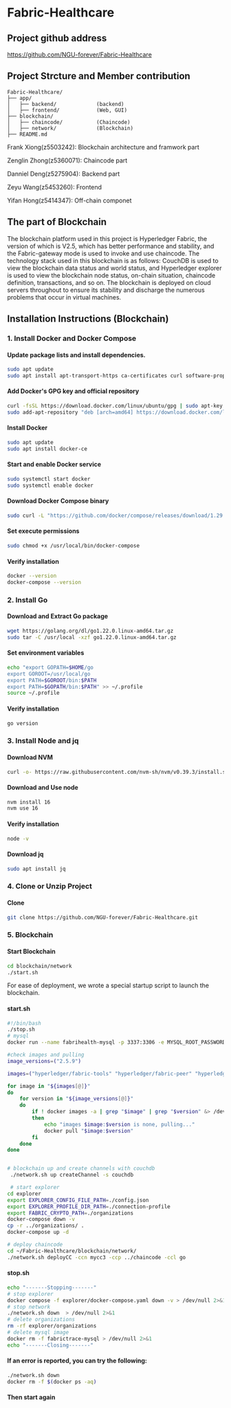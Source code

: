 # Fabric-Healthcare

## Project github address
https://github.com/NGU-forever/Fabric-Healthcare

## Project Strcture and Member contribution
```
Fabric-Healthcare/
├── app/
│   ├── backend/             (backend)
│   ├── frontend/            (Web, GUI)
├── blockchain/
│   ├── chaincode/           (Chaincode)
│   ├── network/             (Blockchain)
├── README.md
```

Frank Xiong(z5503242): Blockchain architecture and framwork part

Zenglin Zhong(z5360071):  Chaincode part

Danniel Deng(z5275904): Backend part

Zeyu Wang(z5453260): Frontend

Yifan Hong(z5414347): Off-chain componet

## The part of Blockchain

The blockchain platform used in this project is Hyperledger Fabric, the version of which is V2.5, which has better performance and stability, and the Fabric-gateway mode is used to invoke and use chaincode. The technology stack used in this blockchain is as follows: CouchDB is used to view the blockchain data status and world status, and Hyperledger explorer is used to view the blockchain node status, on-chain situation, chaincode definition, transactions, and so on. The blockchain is deployed on cloud servers throughout to ensure its stability and discharge the numerous problems that occur in virtual machines.

## Installation Instructions (Blockchain)

### 1. Install Docker and Docker Compose

#### Update package lists and install dependencies.

```sh
sudo apt update
sudo apt install apt-transport-https ca-certificates curl software-properties-common
```

#### Add Docker's GPG key and official repository

```sh
curl -fsSL https://download.docker.com/linux/ubuntu/gpg | sudo apt-key add -
sudo add-apt-repository "deb [arch=amd64] https://download.docker.com/linux/ubuntu $(lsb_release -cs) stable"
```

#### Install Docker

```sh
sudo apt update
sudo apt install docker-ce
```

#### Start and enable Docker service

```sh
sudo systemctl start docker
sudo systemctl enable docker
```

#### Download Docker Compose binary

```sh
sudo curl -L "https://github.com/docker/compose/releases/download/1.29.2/docker-compose-$(uname -s)-$(uname -m)" -o /usr/local/bin/docker-compose
```

#### Set execute permissions

```sh
sudo chmod +x /usr/local/bin/docker-compose
```

#### Verify installation

```sh
docker --version
docker-compose --version
```

### 2. Install Go

#### Download and Extract Go package

```sh
wget https://golang.org/dl/go1.22.0.linux-amd64.tar.gz
sudo tar -C /usr/local -xzf go1.22.0.linux-amd64.tar.gz
```

#### Set environment variables

```sh
echo "export GOPATH=$HOME/go
export GOROOT=/usr/local/go
export PATH=$GOROOT/bin:$PATH
export PATH=$GOPATH/bin:$PATH" >> ~/.profile
source ~/.profile
```

#### Verify installation

```sh
go version
```

### 3. Install Node and jq

#### Download NVM

```sh
curl -o- https://raw.githubusercontent.com/nvm-sh/nvm/v0.39.3/install.sh | bash
```

#### Download and Use node

```sh
nvm install 16
nvm use 16
```

#### Verify installation

```sh
node -v
```

#### Download jq

```sh
sudo apt install jq
```

### 4. Clone or Unzip Project

#### Clone

```sh
git clone https://github.com/NGU-forever/Fabric-Healthcare.git
```

### 5. Blockchain

#### Start Blockchain

```sh
cd blockchain/network
./start.sh
```

For ease of deployment, we wrote a special startup script to launch the blockchain.

#### start.sh

```sh
#!/bin/bash
./stop.sh
# mysql
docker run --name fabrihealth-mysql -p 3337:3306 -e MYSQL_ROOT_PASSWORD=fabrihealth -d mysql:8

#check images and pulling
image_versions=("2.5.9")

images=("hyperledger/fabric-tools" "hyperledger/fabric-peer" "hyperledger/fabric-orderer" "hyperledger/fabric-ccenv" "hyperledger/fabric-baseos")

for image in "${images[@]}"
do
    for version in "${image_versions[@]}"
    do
        if ! docker images -a | grep "$image" | grep "$version" &> /dev/null
        then
            echo "images $image:$version is none, pulling..."
            docker pull "$image:$version"
        fi
    done
done


# blockchain up and create channels with couchdb
 ./network.sh up createChannel -s couchdb

 # start explorer
cd explorer
export EXPLORER_CONFIG_FILE_PATH=./config.json
export EXPLORER_PROFILE_DIR_PATH=./connection-profile
export FABRIC_CRYPTO_PATH=./organizations
docker-compose down -v
cp -r ../organizations/ .
docker-compose up -d

# deploy chaincode
cd ~/Fabric-Healthcare/blockchain/network/
./network.sh deployCC -ccn mycc3 -ccp ../chaincode -ccl go
```

#### stop.sh

```sh
echo "-------Stopping-------"
# stop explorer
docker compose -f explorer/docker-compose.yaml down -v > /dev/null 2>&1
# stop network
./network.sh down  > /dev/null 2>&1
# delete organizations
rm -rf explorer/organizations 
# delete mysql image
docker rm -f fabrictrace-mysql > /dev/null 2>&1
echo "-------Closing-------"
```

#### If an error is reported, you can try the following: 

```sh
./network.sh down
docker rm -f $(docker ps -aq)
```

#### Then start again
